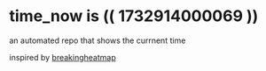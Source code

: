 # time_now is (( 1732914000069 ))

an automated repo that shows the currnent time

inspired by [breakingheatmap](https://github.com/breakingheatmap/breakingheatmap)
